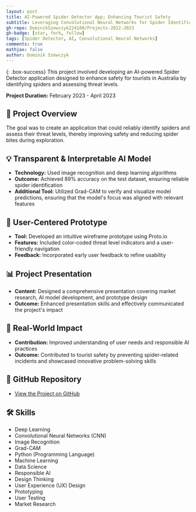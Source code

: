 ```yaml
---
layout: post
title: AI-Powered Spider Detector App; Enhancing Tourist Safety
subtitle: Leveraging Convolutional Neural Networks for Spider Identification
gh-repo: DominikSzewczyk224180/Projects-2022-2023
gh-badge: [star, fork, follow]
tags: [Spider Detector, AI, Convolutional Neural Networks]
comments: true
mathjax: false
author: Dominik Szewczyk
---
```


{: .box-success}
This project involved developing an AI-powered Spider Detector application designed to enhance safety for tourists in Australia by identifying spiders and assessing threat levels.

**Project Duration:** February 2023 - April 2023

## 🎯 Project Overview

The goal was to create an application that could reliably identify spiders and assess their threat levels, thereby improving safety and reducing spider bites during exploration.

## 💡 Transparent & Interpretable AI Model

- **Technology:** Used image recognition and deep learning algorithms
- **Outcome:** Achieved 89% accuracy on the test dataset, ensuring reliable spider identification
- **Additional Tool:** Utilized Grad-CAM to verify and visualize model predictions, ensuring that the model's focus was aligned with relevant features

## 🎨 User-Centered Prototype

- **Tool:** Developed an intuitive wireframe prototype using Proto.io
- **Features:** Included color-coded threat level indicators and a user-friendly navigation
- **Feedback:** Incorporated early user feedback to refine usability

## 📊 Project Presentation

- **Content:** Designed a comprehensive presentation covering market research, AI model development, and prototype design
- **Outcome:** Enhanced presentation skills and effectively communicated the project's impact

## 🌱 Real-World Impact

- **Contribution:** Improved understanding of user needs and responsible AI practices
- **Outcome:** Contributed to tourist safety by preventing spider-related incidents and showcased innovative problem-solving skills

## 🔗 GitHub Repository

- [View the Project on GitHub](https://github.com/DominikSzewczyk224180/Projects-2022-2023/tree/main/Spider%20Detector%20App)

## 🛠 Skills

- Deep Learning
- Convolutional Neural Networks (CNN)
- Image Recognition
- Grad-CAM
- Python (Programming Language)
- Machine Learning
- Data Science
- Responsible AI
- Design Thinking
- User Experience (UX) Design
- Prototyping
- User Testing
- Market Research
